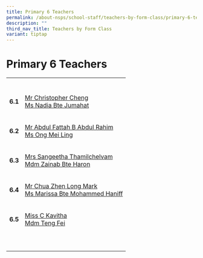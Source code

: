 ```yaml
---
title: Primary 6 Teachers
permalink: /about-nsps/school-staff/teachers-by-form-class/primary-6-teachers/
description: ""
third_nav_title: Teachers by Form Class
variant: tiptap
---
```

<h1>Primary 6 Teachers</h1>
<table style="minWidth: 50px">
<colgroup>
<col>
<col>
</colgroup>
<tbody>
<tr>
<th rowspan="1" colspan="1">
<p></p>
</th>
<th rowspan="1" colspan="1">
<p></p>
</th>
</tr>
<tr>
<td rowspan="1" colspan="1">
<p><strong>6.1</strong>
</p>
</td>
<td rowspan="1" colspan="1">
<p><a href="mailto:nsps@moe.edu.sg" rel="noopener noreferrer nofollow" target="_blank">Mr Christopher Cheng</a>
<br><a href="mailto:nsps@moe.edu.sg" rel="noopener noreferrer nofollow" target="_blank">Ms Nadia Bte Jumahat</a>
</p>
</td>
</tr>
<tr>
<td rowspan="1" colspan="1">
<p><strong>6.2</strong>
</p>
</td>
<td rowspan="1" colspan="1">
<p><a href="mailto:nsps@moe.edu.sg" rel="noopener noreferrer nofollow" target="_blank">Mr Abdul Fattah B Abdul Rahim</a>
<br><a href="mailto:nsps@moe.edu.sg" rel="noopener noreferrer nofollow" target="_blank">Ms Ong Mei Ling</a>
</p>
</td>
</tr>
<tr>
<td rowspan="1" colspan="1">
<p><strong>6.3</strong>
</p>
</td>
<td rowspan="1" colspan="1">
<p><a href="mailto:nsps@moe.edu.sg" rel="noopener noreferrer nofollow" target="_blank">Mrs Sangeetha Thamilchelvam</a>
<br><a href="mailto:nsps@moe.edu.sg" rel="noopener noreferrer nofollow" target="_blank">Mdm Zainab Bte Haron</a>
</p>
</td>
</tr>
<tr>
<td rowspan="1" colspan="1">
<p><strong>6.4</strong>
</p>
</td>
<td rowspan="1" colspan="1">
<p><a href="mailto:nsps@moe.edu.sg" rel="noopener noreferrer nofollow" target="_blank">Mr Chua Zhen Long Mark</a>
<br><a href="mailto:nsps@moe.edu.sg" rel="noopener noreferrer nofollow" target="_blank">Ms Marissa Bte Mohammed Haniff</a>
</p>
</td>
</tr>
<tr>
<td rowspan="1" colspan="1">
<p><strong>6.5</strong>
</p>
</td>
<td rowspan="1" colspan="1">
<p><a href="mailto:nsps@moe.edu.sg" rel="noopener noreferrer nofollow" target="_blank">Miss C Kavitha</a>
<br><a href="mailto:nsps@moe.edu.sg" rel="noopener noreferrer nofollow" target="_blank">Mdm Teng Fei</a>
</p>
</td>
</tr>
<tr>
<td rowspan="1" colspan="1">
<p></p>
</td>
<td rowspan="1" colspan="1">
<p></p>
</td>
</tr>
<tr>
<td rowspan="1" colspan="1">
<p></p>
</td>
<td rowspan="1" colspan="1">
<p></p>
</td>
</tr>
</tbody>
</table>
<p></p>